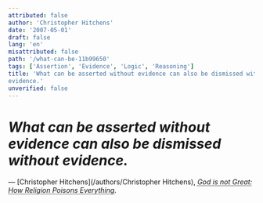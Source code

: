 ```yaml
---
attributed: false
author: 'Christopher Hitchens'
date: '2007-05-01'
draft: false
lang: 'en'
misattributed: false
path: '/what-can-be-11b99650'
tags: ['Assertion', 'Evidence', 'Logic', 'Reasoning']
title: 'What can be asserted without evidence can also be dismissed without
evidence.'
unverified: false
---
```


# *What can be asserted without evidence can also be dismissed without evidence.*
&mdash; [Christopher Hitchens](/authors/Christopher Hitchens), <cite><abbr title="ISBN-13: 9780446579803">God is not Great: How Religion Poisons Everything</abbr></cite>.